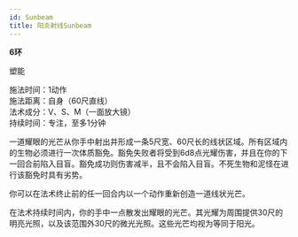 ```yaml
---
id: Sunbeam
title: 阳炎射线Sunbeam
---
```


**6环**

塑能

施法时间：1动作  
施法距离：自身（60尺直线）  
法术成分：V、S、M（一面放大镜）  
持续时间：专注，至多1分钟  


一道耀眼的光芒从你手中射出并形成一条5尺宽、60尺长的线状区域。所有区域内的生物必须进行一次体质豁免。豁免失败者将受到6d8点光耀伤害，并且在你的下一回合前陷入目盲。豁免成功则伤害减半，且不会陷入目盲。不死生物和泥怪在进行该豁免时具有劣势。


你可以在法术终止前的任一回合内以一个动作重新创造一道线状光芒。


在法术持续时间内，你的手中一点散发出耀眼的光芒。其光耀为周围提供30尺的明亮光照，以及该范围外30尺的微光光照。这些光芒均视为等同于阳光。
